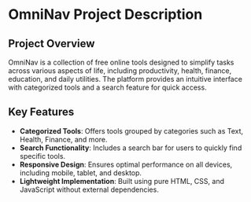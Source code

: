 # OmniNav Project Description

## Project Overview
OmniNav is a collection of free online tools designed to simplify tasks across various aspects of life, including productivity, health, finance, education, and daily utilities. The platform provides an intuitive interface with categorized tools and a search feature for quick access.

## Key Features
- **Categorized Tools**: Offers tools grouped by categories such as Text, Health, Finance, and more.
- **Search Functionality**: Includes a search bar for users to quickly find specific tools.
- **Responsive Design**: Ensures optimal performance on all devices, including mobile, tablet, and desktop.
- **Lightweight Implementation**: Built using pure HTML, CSS, and JavaScript without external dependencies.